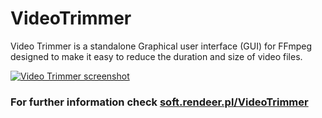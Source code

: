 # VideoTrimmer
Video Trimmer is a standalone Graphical user interface (GUI) for FFmpeg designed to make it easy to reduce the duration and size of video files.

[![Video Trimmer screenshot](https://soft.rendeer.pl/VideoTrimmer/documentation/assets/VideoTrimmer-Screenshot.png)](https://soft.rendeer.pl/VideoTrimmer)

### For further information check [soft.rendeer.pl/VideoTrimmer](https://soft.rendeer.pl/VideoTrimmer/)
